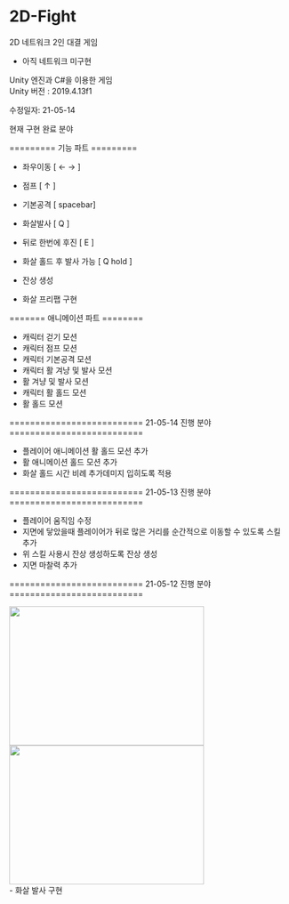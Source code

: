# 2D-Fight
2D 네트워크 2인 대결 게임
* 아직 네트워크 미구현

Unity 엔진과 C#을 이용한 게임<br>
Unity 버전 : 2019.4.13f1

수정일자: 21-05-14


현재 구현 완료 분야


========= 기능 파트 =========

- 좌우이동 [ ← → ]
- 점프 [ ↑ ]
- 기본공격 [ spacebar]
- 화살발사 [ Q ]
- 뒤로 한번에 후진 [ E ]
- 화살 홀드 후 발사 가능 [ Q hold ]

- 잔상 생성

- 화살 프리팹 구현


======= 애니메이션 파트 ========

- 캐릭터 걷기 모션
- 캐릭터 점프 모션
- 캐릭터 기본공격 모션
- 캐릭터 활 겨냥 및 발사 모션
- 활 겨냥 및 발사 모션
- 캐릭터 활 홀드 모션
- 활 홀드 모션

========================== 21-05-14 진행 분야 ==========================

- 플레이어 애니메이션 활 홀드 모션 추가
- 활 애니메이션 홀드 모션 추가
- 화살 홀드 시간 비례 추가데미지 입히도록 적용


========================== 21-05-13 진행 분야 ==========================

- 플레이어 움직임 수정
- 지면에 닿았을때 플레이어가 뒤로 많은 거리를 순간적으로 이동할 수 있도록 스킬 추가
- 위 스킬 사용시 잔상 생성하도록 잔상 생성
- 지면 마찰력 추가


========================== 21-05-12 진행 분야 ==========================
<div>
<img src="https://user-images.githubusercontent.com/63836325/117990697-5c3ed080-b378-11eb-97bf-db84491b6ea9.PNG" width=350 height=250>
<img src="https://user-images.githubusercontent.com/63836325/117990746-6791fc00-b378-11eb-88ed-012dbb084253.PNG" width=350 height=250>
</div>
- 화살 발사 구현



